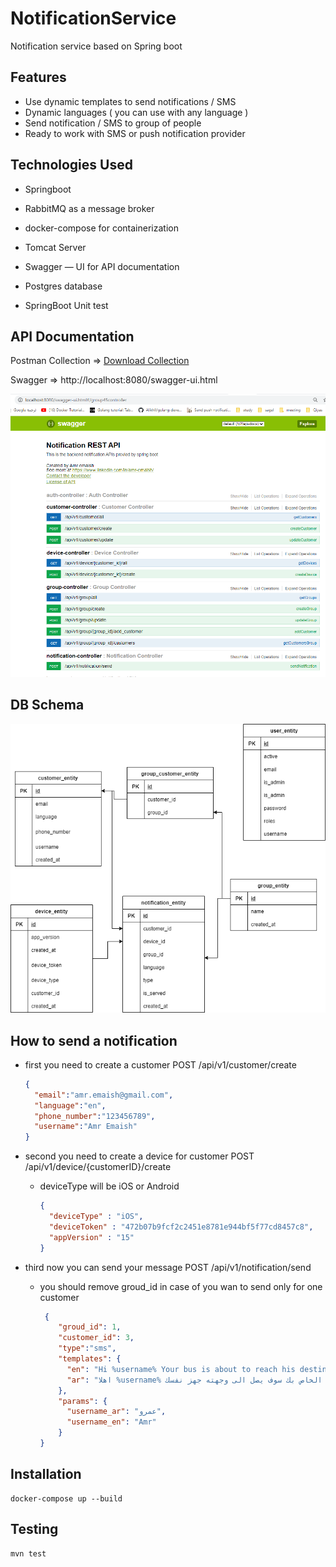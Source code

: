# NotificationService
Notification service based on Spring boot

Features
--------
* Use dynamic templates to send notifications / SMS
* Dynamic languages ( you can use with any language )
* Send notification / SMS to group of people
* Ready to work with SMS or push notification provider

Technologies Used
-----------------

* Springboot

* RabbitMQ as a message broker

* docker-compose for containerization
  
* Tomcat Server

* Swagger — UI for API documentation

* Postgres database

* SpringBoot Unit test

API Documentation
-----------------

Postman Collection => [Download Collection](https://www.getpostman.com/collections/c57d150c992e649da1ff) 

Swagger => http://localhost:8080/swagger-ui.html

![img.png](res/swagger.PNG)


DB Schema
-----------------
![img.png](res/db.png)


How to send a notification
-----------------
* first you need to create a customer POST /api/v1/customer/create
 
    ```json
   {
      "email":"amr.emaish@gmail.com",
      "language":"en",
      "phone_number":"123456789",
      "username":"Amr Emaish"
  }
    ```
* second you need to create a device for customer POST /api/v1/device/{customerID}/create
  - deviceType will be iOS or Android

    ```json
    {
      "deviceType" : "iOS",
      "deviceToken" : "472b07b9fcf2c2451e8781e944bf5f77cd8457c8",
      "appVersion" : "15"
    }
    ```    
* third now you can send your message POST /api/v1/notification/send
  - you should remove groud_id in case of you wan to send only for one customer

    ```json
     {
        "groud_id": 1,
        "customer_id": 3,
        "type":"sms",
        "templates": {
          "en": "Hi %username% Your bus is about to reach his destination prepare yourself",
          "ar": "اهلا %username% الباص الخاص بك سوف يصل الى وجهته جهز نفسك "
        },
        "params": {
          "username_ar": "عمرو",
          "username_en": "Amr"
        }
    }
    ```  
Installation
------------

    docker-compose up --build

Testing
-------
    mvn test
    
